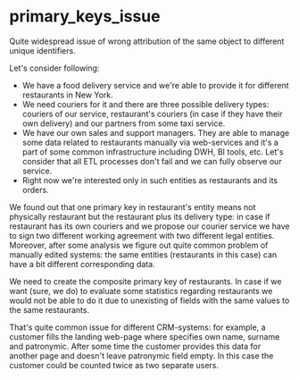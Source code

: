 # primary_keys_issue
Quite widespread issue of wrong attribution of the same object to different unique identifiers.

Let's consider following:
- We have a food delivery service and we're able to provide it for different restaurants in New York.
- We need couriers for it and there are three possible delivery types: couriers of our service, restaurant's couriers (in case if they have their own delivery) and our partners from some taxi service.
- We have our own sales and support managers. They are able to manage some data related to restaurants manually via web-services and it's a part of some common infrastructure including DWH, BI tools, etc. Let's consider that all ETL processes don't fail and we can fully observe our service.
- Right now we're interested only in such entities as restaurants and its orders.

We found out that one primary key in restaurant's entity means not physically restaurant but the restaurant plus its delivery type: in case if restaurant has its own couriers and we propose our courier service we have to sign two different working agreement with two different legal entities.
Moreover, after some analysis we figure out quite common problem of manually edited systems: the same entities (restaurants in this case) can have a bit different corresponding data.

We need to create the composite primary key of restaurants. In case if we want (sure, we do) to evaluate some statistics regarding restaurants we would not be able to do it due to unexisting of fields with the same values to the same restaurants.

That's quite common issue for different CRM-systems: for example, a customer fills the landing web-page where specifies own name, surname and patronymic. After some time the customer provides this data for another page and doesn't leave patronymic field empty. In this case the customer could be counted twice as two separate users.
